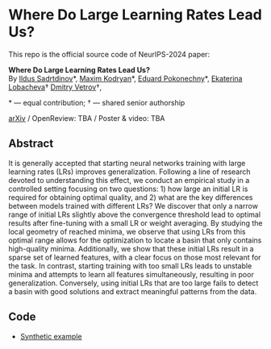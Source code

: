 # Where Do Large Learning Rates Lead Us?

This repo is the official source code of NeurIPS-2024 paper:

**Where Do Large Learning Rates Lead Us?** \
By [Ildus Sadrtdinov](https://scholar.google.com/citations?user=XhqNegUAAAAJ&hl=en)\*,
[Maxim Kodryan](https://scholar.google.com/citations?user=BGVWciMAAAAJ&hl=en)\*,
[Eduard Pokonechny](https://scholar.google.com/citations?user=lvAKVn4AAAAJ&hl=en)\*,
[Ekaterina Lobacheva](https://tipt0p.github.io/)†
[Dmitry Vetrov](https://scholar.google.com/citations?user=7HU0UoUAAAAJ&hl=en)†,

\* &mdash; equal contribution; † &mdash; shared senior authorship

[arXiv](https://arxiv.org/abs/2410.22113) / OpenReview: TBA / Poster & video: TBA

## Abstract

It is generally accepted that starting neural networks training with large learning rates (LRs) improves generalization.
Following a line of research devoted to understanding this effect, we conduct an empirical study in a controlled setting
focusing on two questions: 1) how large an initial LR is required for obtaining optimal quality, and
2) what are the key differences between models trained with different LRs?
We discover that only a narrow range of initial LRs slightly above the convergence threshold
lead to optimal results after fine-tuning with a small LR or weight averaging.
By studying the local geometry of reached minima, we observe that using LRs from this optimal range
allows for the optimization to locate a basin that only contains high-quality minima.
Additionally, we show that these initial LRs result in a sparse set of learned features,
with a clear focus on those most relevant for the task. In contrast, starting training with too small LRs
leads to unstable minima and attempts to learn all features simultaneously, resulting in poor generalization.
Conversely, using initial LRs that are too large fails to detect a basin with good solutions and extract meaningful patterns from the data.

## Code

- [Synthetic example](https://github.com/isadrtdinov/understanding-large-lrs/tree/main/synthetic_example)
